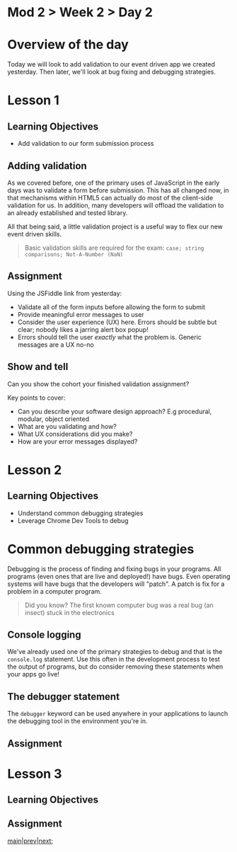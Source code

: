 # Mod 2 > Week 2 > Day 2

# Overview of the day

Today we will look to add validation to our event driven app we created yesterday. Then later, we'll look at bug fixing and debugging strategies.

# Lesson 1

## Learning Objectives

- Add validation to our form submission process

## Adding validation

As we covered before, one of the primary uses of JavaScript in the early days was to validate a form before submission. This has all changed now, in that mechanisms within HTML5 can actually do most of the client-side validation for us. In addition, many developers will offload the validation to an already established and tested library.

All that being said, a little validation project is a useful way to flex our new event driven skills.

> Basic validation skills are required for the exam: `case; string comparisons; Not-A-Number (NaN)`

## Assignment

Using the JSFiddle link from yesterday:

- Validate all of the form inputs before allowing the form to submit
- Provide meaningful error messages to user
- Consider the user experience (UX) here. Errors should be subtle but clear; nobody likes a jarring alert box popup!
- Errors should tell the user _exactly_ what the problem is. Generic messages are a UX no-no

## Show and tell

Can you show the cohort your finished validation assignment?

Key points to cover:

- Can you describe your software design approach? E.g procedural, modular, object oriented
- What are you validating and how?
- What UX considerations did you make?
- How are your error messages displayed?

# Lesson 2

## Learning Objectives

- Understand common debugging strategies
- Leverage Chrome Dev Tools to debug

# Common debugging strategies

Debugging is the process of finding and fixing bugs in your programs. All programs (even ones that are live and deployed!) have bugs. Even operating systems will have bugs that the developers will "patch". A patch is fix for a problem in a computer program.

> Did you know? The first known computer bug was a real bug (an insect) stuck in the electronics

## Console logging

We've already used one of the primary strategies to debug and that is the `console.log` statement. Use this often in the development process to test the output of programs, but do consider removing these statements when your apps go live!

## The debugger statement

The `debugger` keyword can be used anywhere in your applications to launch the debugging tool in the environment you're in.

## Assignment

# Lesson 3

## Learning Objectives

## Assignment

[main](/swe)|[prev](/swe/mod2/wk2/day1.html)|[next](/swe/mod2/wk2/day3html);
